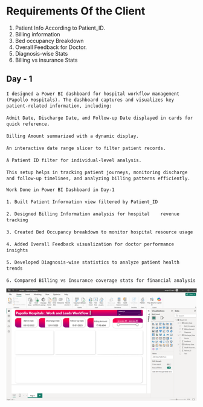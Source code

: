 # Requirements Of the Client

1. Patient Info According to Patient_ID.
2. Billing information
3. Bed occupancy Breakdown
4. Overall Feedback for Doctor.
5. Diagnosis-wise Stats
6. Billing vs insurance Stats

## Day - 1

```
I designed a Power BI dashboard for hospital workflow management (Papollo Hospitals). The dashboard captures and visualizes key patient-related information, including:

Admit Date, Discharge Date, and Follow-up Date displayed in cards for quick reference.

Billing Amount summarized with a dynamic display.

An interactive date range slicer to filter patient records.

A Patient ID filter for individual-level analysis.

This setup helps in tracking patient journeys, monitoring discharge and follow-up timelines, and analyzing billing patterns efficiently.

```
```
Work Done in Power BI Dashboard in Day-1

1. Built Patient Information view filtered by Patient_ID

2. Designed Billing Information analysis for hospital    revenue tracking

3. Created Bed Occupancy breakdown to monitor hospital resource usage

4. Added Overall Feedback visualization for doctor performance insights

5. Developed Diagnosis-wise statistics to analyze patient health trends

6. Compared Billing vs Insurance coverage stats for financial analysis
```

<div>
<img alt="" src="./assets/Screenshot 2025-09-21 220607.png">
</div>
